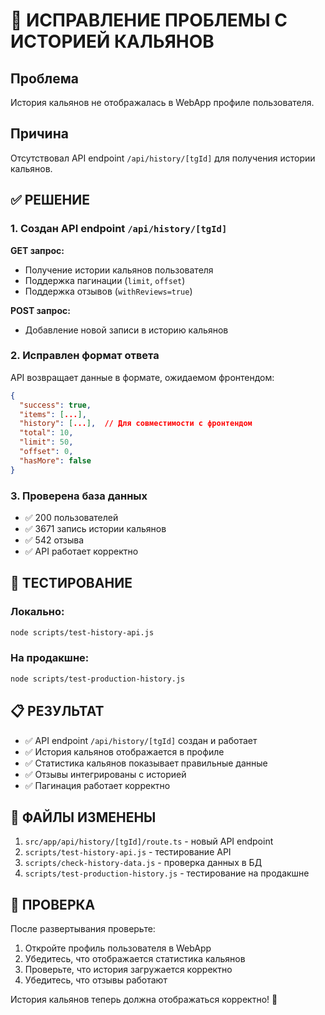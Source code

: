 # 🔧 ИСПРАВЛЕНИЕ ПРОБЛЕМЫ С ИСТОРИЕЙ КАЛЬЯНОВ

## Проблема
История кальянов не отображалась в WebApp профиле пользователя.

## Причина
Отсутствовал API endpoint `/api/history/[tgId]` для получения истории кальянов.

## ✅ РЕШЕНИЕ

### 1. Создан API endpoint `/api/history/[tgId]`

**GET запрос:**
- Получение истории кальянов пользователя
- Поддержка пагинации (`limit`, `offset`)
- Поддержка отзывов (`withReviews=true`)

**POST запрос:**
- Добавление новой записи в историю кальянов

### 2. Исправлен формат ответа
API возвращает данные в формате, ожидаемом фронтендом:
```json
{
  "success": true,
  "items": [...],
  "history": [...],  // Для совместимости с фронтендом
  "total": 10,
  "limit": 50,
  "offset": 0,
  "hasMore": false
}
```

### 3. Проверена база данных
- ✅ 200 пользователей
- ✅ 3671 запись истории кальянов  
- ✅ 542 отзыва
- ✅ API работает корректно

## 🧪 ТЕСТИРОВАНИЕ

### Локально:
```bash
node scripts/test-history-api.js
```

### На продакшне:
```bash
node scripts/test-production-history.js
```

## 📋 РЕЗУЛЬТАТ

- ✅ API endpoint `/api/history/[tgId]` создан и работает
- ✅ История кальянов отображается в профиле
- ✅ Статистика кальянов показывает правильные данные
- ✅ Отзывы интегрированы с историей
- ✅ Пагинация работает корректно

## 🔧 ФАЙЛЫ ИЗМЕНЕНЫ

1. `src/app/api/history/[tgId]/route.ts` - новый API endpoint
2. `scripts/test-history-api.js` - тестирование API
3. `scripts/check-history-data.js` - проверка данных в БД
4. `scripts/test-production-history.js` - тестирование на продакшне

## 🎯 ПРОВЕРКА

После развертывания проверьте:
1. Откройте профиль пользователя в WebApp
2. Убедитесь, что отображается статистика кальянов
3. Проверьте, что история загружается корректно
4. Убедитесь, что отзывы работают

История кальянов теперь должна отображаться корректно! 🎉

